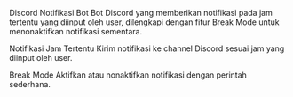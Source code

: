 Discord Notifikasi Bot
Bot Discord yang memberikan notifikasi pada jam tertentu yang diinput oleh user, dilengkapi dengan fitur Break Mode untuk menonaktifkan notifikasi sementara.

Notifikasi Jam Tertentu
Kirim notifikasi ke channel Discord sesuai jam yang diinput oleh user.

Break Mode
Aktifkan atau nonaktifkan notifikasi dengan perintah sederhana.
